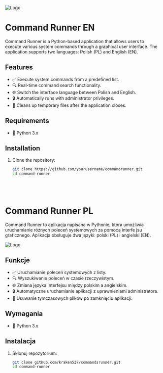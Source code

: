 ![Logo](https://drive.google.com/uc?id=1SWRC6O5HhhhjE_Al-DF-cGH6qPc8MAz7)


# Command Runner   EN

Command Runner is a Python-based application that allows users to execute various system commands through a graphical user interface. The application supports two languages: Polish (PL) and English (EN).

## Features

- ✅ Execute system commands from a predefined list.
- 🔍 Real-time command search functionality.
- 🌐 Switch the interface language between Polish and English.
- 🔒 Automatically runs with administrator privileges.
- 🧹 Cleans up temporary files after the application closes.

## Requirements

- 🐍 Python 3.x

## Installation

1. Clone the repository:

   ```sh
   git clone https://github.com/yourusername/commandrunner.git
   cd command-runner






# Command Runner  PL

Command Runner to aplikacja napisana w Pythonie, która umożliwia uruchamianie różnych poleceń systemowych za pomocą interfe jsu graficznego. Aplikacja obsługuje dwa języki: polski (PL) i angielski (EN).

![Logo](path/to/your/logo.png) <!-- Jeśli posiadasz logo projektu -->

## Funkcje

- ✅ Uruchamianie poleceń systemowych z listy. 
- 🔍 Wyszukiwanie poleceń w czasie rzeczywistym.
- 🌐 Zmiana języka interfejsu między polskim a angielskim.
- 🔒 Automatyczne uruchamianie aplikacji z uprawnieniami administratora.
- 🧹 Usuwanie tymczasowych plików po zamknięciu aplikacji.

## Wymagania

- 🐍 Python 3.x

## Instalacja

1. Sklonuj repozytorium:

   ```sh
   git clone github.com/kraken537/commandsrunner.git
   cd command-runner
